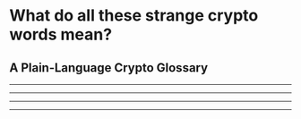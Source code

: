 # What do all these strange crypto words mean?

## A Plain-Language Crypto Glossary

---



---

---

---